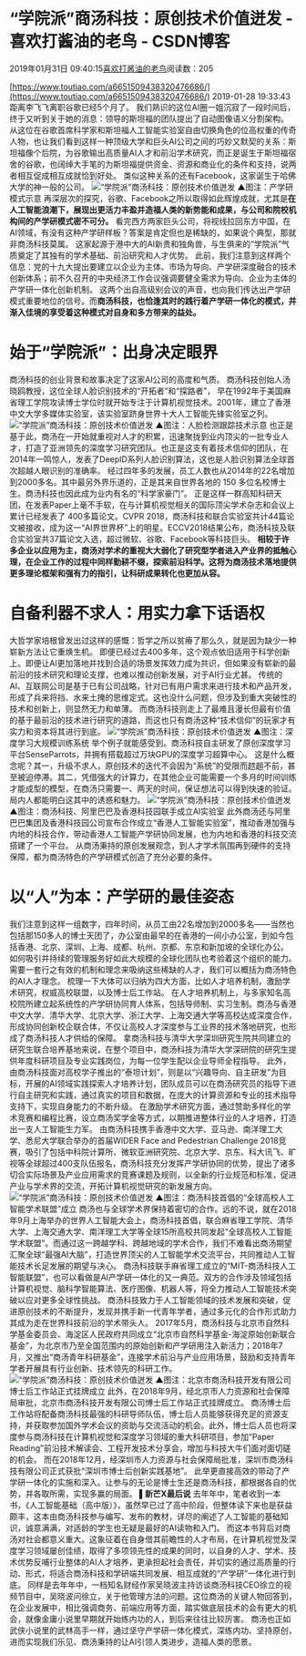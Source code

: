 
# “学院派”商汤科技：原创技术价值迸发 - 喜欢打酱油的老鸟 - CSDN博客


2019年01月31日 09:40:15[喜欢打酱油的老鸟](https://me.csdn.net/weixin_42137700)阅读数：205


[https://www.toutiao.com/a6651509438320476686/](https://www.toutiao.com/a6651509438320476686/)
2019-01-28 19:33:43
距离李飞飞离职谷歌已经5个月了。
我们熟识的这位AI圈一姐沉寂了一段时间后，终于又听到关于她的消息：领导的斯坦福的团队提出了自动图像语义分割架构。
从这位在谷歌首席科学家和斯坦福人工智能实验室自由切换角色的位高权重的传奇人物，也让我们看到这样一种顶级大学和巨头AI公司之间的巧妙又默契的关系：斯坦福像个后院，为谷歌输出高质量AI人才和前沿学术研究，而正是诞生于斯坦福宿舍的谷歌，也阔绰大手笔的为斯坦福提供资金、资源和商业化的条件和支持，说两者相互促成相互成就恰到好处。
类似这种关系的还有Facebook，这家诞生于哈佛大学的神一般的公司。
![“学院派”商汤科技：原创技术价值迸发](http://p9.pstatp.com/large/pgc-image/14bc316c879245c18545b322d5e8e83d)
▲图注：产学研模式示意
再深层次的探究，谷歌、Facebook之所以取得如此辉煌成就，尤其是**在人工智能浪潮下，展现出更活力丰盈并造福人类的新势能和成果，与公司和院校机构间的产学研模式密不可分。**
看完西方两家巨头公司，将视线拉回东方中国，在AI领域，有没有这种产学研样板？答案是肯定但也是稀缺的，如果说个典型，那就非商汤科技莫属。
这家起源于港中大的AI新贵和独角兽，与生俱来的“学院派”气质奠定了其独有的学术基础、前沿研究和人才优势。
此前，我们注意到这样两个信息：党的十九大提出要建立以企业为主体、市场为导向、产学研深度融合的技术创新体系；前不久召开的中央经济工作会议强调要健全需求为导向、企业为主体的产学研一体化创新机制。
这两个出自高级别会议的声音，也向我们传达出产学研模式重要地位的信号。而**商汤科技，也恰逢其时的践行着产学研一体化的模式，并渐入佳境的享受着这种模式对自身和多方带来的益处。**
# 始于“学院派”：出身决定眼界
商汤科技的创业背景和故事决定了这家AI公司的高度和气质。
商汤科技创始人汤晓鸥教授，这位全球人脸识别技术的“开拓者”和“探路者”， 早在1992年于美国麻省理工学院攻读博士学位时就开始专注于计算机视觉技术。2001年，建立了香港中文大学多媒体实验室，该实验室跻身世界十大人工智能先锋实验室之列。
![“学院派”商汤科技：原创技术价值迸发](http://p1.pstatp.com/large/pgc-image/740e6161c0db484b82d3f2eafdbbdc5c)
▲图注：人脸检测跟踪技术示意
也正是基于此，商汤在一开始就重视对人才的积累，迅速聚拢到业内顶尖的一批专业人才，打造了亚洲领先的深度学习研究团队。也正是这支有着技术信仰的团队，在2014年一鸣惊人，发表了DeepID系列人脸识别算法，这也是人脸识别算法全球首次超越人眼识别的准确率。
经过四年多的发展，员工人数也从2014年的22名增加到2000多名。其中最另外界乐道的，正是其来自世界各地的 150 多位名校博士生。商汤科技也因此成为业内有名的“科学家豪门”。
正是这样一群高知科研天团，在发表Paper上毫不手软，在与计算机视觉相关的国际顶尖学术杂志和会议上累计已经发表了 400多篇论文。CVPR 2018，商汤科技和联合实验室共计44篇论文被接收，成为这一“AI界世界杯”上的明星。ECCV2018结果公布，商汤科技及联合实验室共37篇论文入选，超过微软、谷歌、Facebook等科技巨头。
**相较于许多企业以应用为主，商汤对学术的重视大大弱化了研究型学者进入产业界的抵触心理，在企业工作的过程中同样勤耕不缀，探索前沿科学。这将为商汤技术落地提供更多理论框架和强有力的指引，让科研成果转化也更加从容。**
# 自备利器不求人：用实力拿下话语权
大哲学家培根曾发出过这样的感慨：哲学之所以贫瘠了那么久，就是因为缺少一种崭新方法让它重焕生机。
即便已经过去400多年，这个观点依旧适用于科学创新上。即便让AI更加落地并找到合适的场景发挥效力成为共识，但如果没有崭新的最前沿的技术研究和理论支撑，也难以推动创新发展，对于AI行业尤甚。
传统的AI、互联网公司是基于已有公司战略，针对已有用户需求来进行技术和产品开发，形成了兵来将挡、水来土掩的思维定式。这也没什么问题，但涉及到重大突破性的技术和创新上，则显然无力和单薄。
而商汤科技则走上了最难且漫长但最有价值的基于最前沿的技术进行研究的道路，而这也只有商汤这种“技术信仰”的玩家才有实力和资本将其进行到底。
![“学院派”商汤科技：原创技术价值迸发](http://p1.pstatp.com/large/pgc-image/0eebd06f80cb4fbc8b287ddf817244a6)
▲图注：深度学习大规模训练系统
举个例子就能感受到。商汤科技自主研发了原创深度学习平台SenseParrots，并拥有搭载超过万块GPU的深度学习超算中心。
这是什么概念呢？其一，升级不求人，原创技术的迭代不会因为“系统”的受限而趑趄不前，甚至被迫停滞。其二，凭借强大的计算力，在其他企业可能需要一个多月的时间训练才能成型的模型，在商汤只需要一、两天的时间，保证想法可以得到快速的验证。局内人都能明白这其中的诱惑和魅力。
![“学院派”商汤科技：原创技术价值迸发](http://p3.pstatp.com/large/pgc-image/8e1da5489bf941dfaa1b2e5a95c4d5b9)
▲图注：商汤科技、阿里巴巴及香港科技园联手成立AI实验室
此外商汤还与阿里巴巴集团及香港科技园公司宣布合作成立“香港人工智能实验室”，推动香港加强与内地的科技合作，带动香港人工智能产学研协同发展，也为内地和香港的科技交流搭建了一个平台。
从商汤秉持的原创发展观念，到人才学术氛围再到硬件的支持保障，都为商汤特色的产学研模式创造了充分必要的条件。
# 以“人”为本：产学研的最佳姿态
我们注意到这样一组数字，四年时间，从员工由22名增加到2000多名——当然也包括那150多人的博士天团了，办公室由最早的在香港的一间小办公室，到如今包括香港、北京、深圳、上海、成都、杭州、京都、东京和新加坡的全球化办公。
如何吸引并持续的管理服务好如此大规模的全球化团队也考验着这个组织的能力。需要一套行之有效的机制和理念来吸纳这些稀缺的人才，我们可以概括为商汤特色的AI人才理念。
梳理一下大体可以归纳为四大方面，比如人才培养机制，激励学术研究，权威高校联盟，以及博士后工作站。
在人才培养机制上，与多家知名高校院所建立起系统性的产学研协同育人体系，包括导师制、实习生制。商汤与香港中文大学、清华大学、北京大学、浙江大学、上海交通大学等高校达成深度合作，形成协同创新校企联合体，不仅让高校人才深度参与工业界的技术落地研究，也形成了商汤科技人才供给的保障。
拿商汤科技与清华大学深圳研究生院共同建立的研究生联合培养基地来说，在整个项目中，商汤科技为清华大学深研院的研究生提供年度科研项目及专业实践岗位，为每一位学生配以企业导师全程指导。
此外，由商汤科技面对高校学子推出的“泰坦计划”，则是以“兴趣导向、自主研发”为目标，开展的AI领域实践探索人才培养计划，团队成员可以在商汤研究员的指导下进行自主研究和实践，通过真实的项目和数据，在庞大的计算资源和专业的技术指导支持下，实现自身能力的不断升级。
在激励学术研究方面，通过赞助多样化的学术竞赛和编程比赛，设立商汤奖学金等方式，以期推进整体行业的人才培养，打造出一支人工智能生力军。
由商汤科技携手香港中文大学、亚马逊、南洋理工大学、悉尼大学联合举办的首届WIDER Face and Pedestrian Challenge 2018竞赛，吸引了包括中科院计算所、微软亚洲研究院、北京大学、京东、科大讯飞、旷视等全球超过400支队伍报名，商汤科技充分发挥产学研协同的优势，提出了诸多切合实际场景及产业应用需求的竞赛课题及规则，以全新的行业规范和标准，促进产业与学术界的交流，开拓计算机视觉研究的新发展方向。
![“学院派”商汤科技：原创技术价值迸发](http://p3.pstatp.com/large/pgc-image/df2a39b24c1d401e876d6765d7391ffb)
▲图注：商汤科技首倡的“全球高校人工智能学术联盟”成立
商汤也与全球学术界保持着密切的合作。远的不说，就在2018年9月上海举办的世界人工智能大会上，商汤科技首倡，联合麻省理工学院、清华大学、上海交通大学、南洋理工大学等全球15所高校共同发起“全球高校人工智能学术联盟”。而通过这一跨越学科、跨越地域的学术合作，我们不难看出商汤期望汇聚全球“最强AI大脑”，打造世界顶尖的人工智能学术交流平台，共同推动人工智能技术长足发展的期望与决心。
商汤科技联手麻省理工成立的“MIT-商汤科技人工智能联盟”，也可以看做是AI产学研一体化的又一典范。双方的合作涉及领域包括计算机视觉、脑科学智能算法、医疗图像、机器人等，将全力推动人工智能技术突破以应对更多全球性挑战。
商汤科技致力于人工智能领域的技术发展和突破，促进原创技术的不断提升，发现并携手新一代青年学者，通过多元化的合作形式助力其成为走在世界科技前沿的学术带头人。
2017年5月，商汤科技与北京市自然科学基金委员会、海淀区人民政府共同成立“北京市自然科学基金-海淀原始创新联合基金”，为北京市乃至全国范围内的原始创新和产学研用注入新活力；2018年7月，又推出“商汤青年科研基金”，连接学术前沿与产业应用场景，鼓励和支持青年学者开展具有行业创新、技术领先的科研工作。
![“学院派”商汤科技：原创技术价值迸发](http://p1.pstatp.com/large/pgc-image/90da22b3d208413fb5c826f01c293f92)
▲图注：北京市商汤科技开发有限公司博士后工作站正式挂牌成立
此外，在2018年9月，经北京市人力资源和社会保障局审批，北京市商汤科技开发有限公司博士后工作站正式挂牌成立。
商汤博士后工作站将配备商汤科技最强的科研导师队伍，博士后人员能够获得充足的资源支持，并获取参加国外学术会议的资助与交流活动的机会。此外，博士后人员也将深度参与商汤科技在计算机视觉和深度学习领域的重大科研项目，参加“Paper Reading”前沿技术解读会、工程开发技术分享会，增加与科技大牛们面对面切磋的机会。
而在2018年12月，经深圳市人力资源与社会保障局批准，深圳市商汤科技有限公司正式获批“深圳市博士后创新实践基地”。
此举更直接高效的带动了产学研一体化的实施和深入。让参与的无论是博士生还是商汤科技，都根据各自的优势，并各取所需，实现多赢的局面。
▌**新芒X最后说**
去年年中，笔者收到一本书，《人工智能基础（高中版）》，虽然早已过了高中阶段，但整体读下来也是获益颇丰，这本由商汤科技参与编写、发布的教材，详尽的阐述了人工智能的基础知识，诚意满满，对适龄的学生也无疑是最好的AI读物和入门。
而这本书背后对商汤对社会都意义重大。这象征着在自身借其前瞻性的人才布局，在计算机视觉及深度学习领域屡创佳绩，取得了多项领先性的成果的同时，以自身的人才、学术、技术优势反哺行业整体的AI人才培养，更承担起社会责任，并切实的通过高质量的行动、形式，将适合商汤科技和学研端共同发展、相互成就的“产学研”一体化进行到底。
同样是去年年中，一档知名财经作家吴晓波主持访谈商汤科技CEO徐立的视频节目中，吴晓波问徐立，关于他管理方法的问题。这位商汤的关键人物回答到，在企业发展中，相比强调商务、前端应用等方面，踏实做底层技术的会有更大的机会，就像金庸小说里早期就开始练内功的人，到后来往往比较厉害。
商汤也正如武侠小说里的武林高手一样，通过坚守产学研一体化模式，深练内功、坚持原创，进而实现我们乐见、商汤秉持的让AI引领人类进步，造福人类的愿景。

